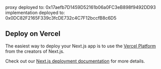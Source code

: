 proxy deployed to: 0x17aefb7D1459D52161b06a0FC3eB898f9492DD93
implementation deployed to: 0x0DC82F2165F339c3fcDE732c4C7F12bccfB8c6D5

## Deploy on Vercel

The easiest way to deploy your Next.js app is to use the [Vercel Platform](https://vercel.com/new?utm_medium=default-template&filter=next.js&utm_source=create-next-app&utm_campaign=create-next-app-readme) from the creators of Next.js.

Check out our [Next.js deployment documentation](https://nextjs.org/docs/app/building-your-application/deploying) for more details.
